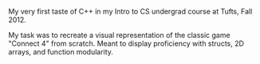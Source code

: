 My very first taste of C++ in my Intro to CS undergrad course at Tufts, Fall 2012.

My task was to recreate a visual representation of the classic game "Connect 4" from scratch. Meant to display proficiency with structs, 2D arrays, and function modularity.
